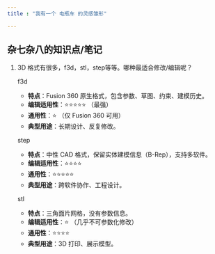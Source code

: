 ```yaml
---
title : "我有一个 电瓶车 的灵感雏形"

---
```


## 杂七杂八的知识点/笔记
1. 3D 格式有很多，f3d，stl，step等等。哪种最适合修改/编辑呢？

    f3d
    - **特点**：Fusion 360 原生格式，包含参数、草图、约束、建模历史。
    - **编辑适用性**：⭐⭐⭐⭐⭐ （最强）
    - **通用性**：⭐ （仅 Fusion 360 可用）
    - **典型用途**：长期设计、反复修改。

    step
    - **特点**：中性 CAD 格式，保留实体建模信息（B-Rep），支持多软件。
    - **编辑适用性**：⭐⭐⭐⭐
    - **通用性**：⭐⭐⭐⭐⭐
    - **典型用途**：跨软件协作、工程设计。

    stl
    - **特点**：三角面片网格，没有参数信息。
    - **编辑适用性**：⭐ （几乎不可参数化修改）
    - **通用性**：⭐⭐⭐⭐
    - **典型用途**：3D 打印、展示模型。
